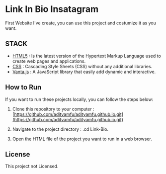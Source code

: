 # Link In Bio Insatagram

First Website I've create, you can use this project and costumize it as you want.

## STACK

- [HTML5](https://html.spec.whatwg.org/multipage/) : Is the latest version of the Hypertext Markup Language used to create web pages and applications.
- [CSS](https://www.w3.org/Style/CSS/) : Cascading Style Sheets (CSS) without any additional libraries.
- [Vanta.js](https://www.vantajs.com/) : A JavaScript library that easily add dynamic and interactive.

## How to Run

If you want to run these projects locally, you can follow the steps below:

1. Clone this repository to your computer :[https://github.com/adityamfu/adityamfu.github.io.git](https://github.com/adityamfu/adityamfu.github.io.git)

2. Navigate to the project directory : .cd Link-Bio.

3. Open the HTML file of the project you want to run in a web browser.

## License

This project not Licensed.
